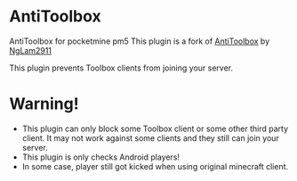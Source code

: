 # AntiToolbox
AntiToolbox for pocketmine pm5
This plugin is a fork of [AntiToolbox](https://github.com/NgLam2911/AntiToolBox) by [NgLam2911](https://github.com/NgLam2911)

This plugin prevents Toolbox clients from joining your server.
# Warning!
* This plugin can only block some Toolbox client or some other third party client. It may not work against some clients and they still can join your server.
* This plugin is only checks Android players!
* In some case, player still got kicked when using original minecraft client.
